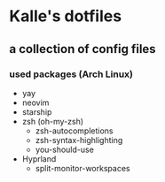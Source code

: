 # Kalle's dotfiles
a collection of config files
----------
### used packages (Arch Linux)
- yay
- neovim
- starship
- zsh (oh-my-zsh)
  - zsh-autocompletions
  - zsh-syntax-highlighting
  - you-should-use
- Hyprland
  - split-monitor-workspaces
